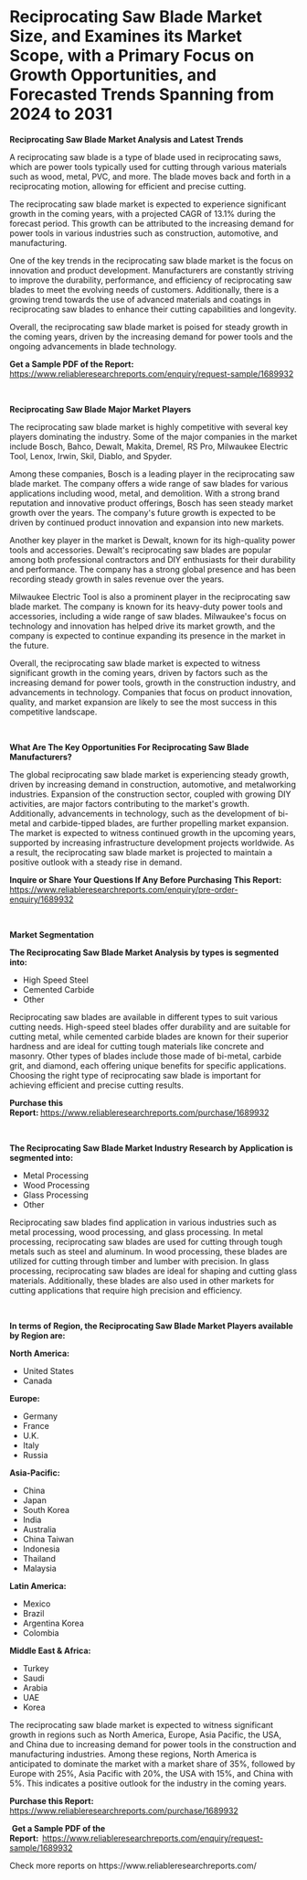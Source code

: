 <p><h1>Reciprocating Saw Blade Market Size, and Examines its Market Scope, with a Primary Focus on Growth Opportunities, and Forecasted Trends Spanning from 2024 to 2031</h1></p><p><strong>Reciprocating Saw Blade Market Analysis and Latest Trends</strong></p>
<p><p>A reciprocating saw blade is a type of blade used in reciprocating saws, which are power tools typically used for cutting through various materials such as wood, metal, PVC, and more. The blade moves back and forth in a reciprocating motion, allowing for efficient and precise cutting.</p><p>The reciprocating saw blade market is expected to experience significant growth in the coming years, with a projected CAGR of 13.1% during the forecast period. This growth can be attributed to the increasing demand for power tools in various industries such as construction, automotive, and manufacturing.</p><p>One of the key trends in the reciprocating saw blade market is the focus on innovation and product development. Manufacturers are constantly striving to improve the durability, performance, and efficiency of reciprocating saw blades to meet the evolving needs of customers. Additionally, there is a growing trend towards the use of advanced materials and coatings in reciprocating saw blades to enhance their cutting capabilities and longevity.</p><p>Overall, the reciprocating saw blade market is poised for steady growth in the coming years, driven by the increasing demand for power tools and the ongoing advancements in blade technology.</p></p>
<p><strong>Get a Sample PDF of the Report:&nbsp;</strong> <a href="https://www.reliableresearchreports.com/enquiry/request-sample/1689932">https://www.reliableresearchreports.com/enquiry/request-sample/1689932</a></p>
<p>&nbsp;</p>
<p><strong>Reciprocating Saw Blade Major Market Players</strong></p>
<p><p>The reciprocating saw blade market is highly competitive with several key players dominating the industry. Some of the major companies in the market include Bosch, Bahco, Dewalt, Makita, Dremel, RS Pro, Milwaukee Electric Tool, Lenox, Irwin, Skil, Diablo, and Spyder.</p><p>Among these companies, Bosch is a leading player in the reciprocating saw blade market. The company offers a wide range of saw blades for various applications including wood, metal, and demolition. With a strong brand reputation and innovative product offerings, Bosch has seen steady market growth over the years. The company's future growth is expected to be driven by continued product innovation and expansion into new markets.</p><p>Another key player in the market is Dewalt, known for its high-quality power tools and accessories. Dewalt's reciprocating saw blades are popular among both professional contractors and DIY enthusiasts for their durability and performance. The company has a strong global presence and has been recording steady growth in sales revenue over the years.</p><p>Milwaukee Electric Tool is also a prominent player in the reciprocating saw blade market. The company is known for its heavy-duty power tools and accessories, including a wide range of saw blades. Milwaukee's focus on technology and innovation has helped drive its market growth, and the company is expected to continue expanding its presence in the market in the future.</p><p>Overall, the reciprocating saw blade market is expected to witness significant growth in the coming years, driven by factors such as the increasing demand for power tools, growth in the construction industry, and advancements in technology. Companies that focus on product innovation, quality, and market expansion are likely to see the most success in this competitive landscape.</p></p>
<p>&nbsp;</p>
<p><strong>What Are The Key Opportunities For Reciprocating Saw Blade Manufacturers?</strong></p>
<p><p>The global reciprocating saw blade market is experiencing steady growth, driven by increasing demand in construction, automotive, and metalworking industries. Expansion of the construction sector, coupled with growing DIY activities, are major factors contributing to the market's growth. Additionally, advancements in technology, such as the development of bi-metal and carbide-tipped blades, are further propelling market expansion. The market is expected to witness continued growth in the upcoming years, supported by increasing infrastructure development projects worldwide. As a result, the reciprocating saw blade market is projected to maintain a positive outlook with a steady rise in demand.</p></p>
<p><strong>Inquire or Share Your Questions If Any Before Purchasing This Report:</strong> <a href="https://www.reliableresearchreports.com/enquiry/pre-order-enquiry/1689932">https://www.reliableresearchreports.com/enquiry/pre-order-enquiry/1689932</a></p>
<p>&nbsp;</p>
<p><strong>Market Segmentation</strong></p>
<p><strong>The Reciprocating Saw Blade Market Analysis by types is segmented into:</strong></p>
<p><ul><li>High Speed Steel</li><li>Cemented Carbide</li><li>Other</li></ul></p>
<p><p>Reciprocating saw blades are available in different types to suit various cutting needs. High-speed steel blades offer durability and are suitable for cutting metal, while cemented carbide blades are known for their superior hardness and are ideal for cutting tough materials like concrete and masonry. Other types of blades include those made of bi-metal, carbide grit, and diamond, each offering unique benefits for specific applications. Choosing the right type of reciprocating saw blade is important for achieving efficient and precise cutting results.</p></p>
<p><strong>Purchase this Report:&nbsp;</strong><a href="https://www.reliableresearchreports.com/purchase/1689932">https://www.reliableresearchreports.com/purchase/1689932</a></p>
<p>&nbsp;</p>
<p><strong>The Reciprocating Saw Blade Market Industry Research by Application is segmented into:</strong></p>
<p><ul><li>Metal Processing</li><li>Wood Processing</li><li>Glass Processing</li><li>Other</li></ul></p>
<p><p>Reciprocating saw blades find application in various industries such as metal processing, wood processing, and glass processing. In metal processing, reciprocating saw blades are used for cutting through tough metals such as steel and aluminum. In wood processing, these blades are utilized for cutting through timber and lumber with precision. In glass processing, reciprocating saw blades are ideal for shaping and cutting glass materials. Additionally, these blades are also used in other markets for cutting applications that require high precision and efficiency.</p></p>
<p>&nbsp;</p>
<p><strong>In terms of Region, the Reciprocating Saw Blade Market Players available by Region are:</strong></p>
<p>
    <p> <strong> North America: </strong>
        <ul>
            <li>United States</li>
            <li>Canada</li>
        </ul>
        </p> 
    <p> <strong> Europe: </strong>
        <ul>
            <li>Germany</li>
            <li>France</li>
            <li>U.K.</li>
            <li>Italy</li>
            <li>Russia</li>
        </ul>
        </p> 
    <p> <strong> Asia-Pacific: </strong>
        <ul>
            <li>China</li>
            <li>Japan</li>
            <li>South Korea</li>
            <li>India</li>
            <li>Australia</li>
            <li>China Taiwan</li>
            <li>Indonesia</li>
            <li>Thailand</li>
            <li>Malaysia</li>
        </ul>
        </p> 
    <p> <strong> Latin America: </strong>
        <ul>
            <li>Mexico</li>
            <li>Brazil</li>
            <li>Argentina Korea</li>
            <li>Colombia</li>
        </ul>
        </p> 
    <p> <strong> Middle East & Africa: </strong>
        <ul>
            <li>Turkey</li>
            <li>Saudi</li>
            <li>Arabia</li>
            <li>UAE</li>
            <li>Korea</li>
        </ul>
    </p>
    </p>
<p><p>The reciprocating saw blade market is expected to witness significant growth in regions such as North America, Europe, Asia Pacific, the USA, and China due to increasing demand for power tools in the construction and manufacturing industries. Among these regions, North America is anticipated to dominate the market with a market share of 35%, followed by Europe with 25%, Asia Pacific with 20%, the USA with 15%, and China with 5%. This indicates a positive outlook for the industry in the coming years.</p></p>
<p><strong>Purchase this Report: </strong><a href="https://www.reliableresearchreports.com/purchase/1689932">https://www.reliableresearchreports.com/purchase/1689932</a></p>
<p>&nbsp;<strong>Get a Sample PDF of the Report:&nbsp;&nbsp;</strong><a href="https://www.reliableresearchreports.com/enquiry/request-sample/1689932">https://www.reliableresearchreports.com/enquiry/request-sample/1689932</a></p>
<p><strong></strong></p>
<p>Check more reports on https://www.reliableresearchreports.com/</p>